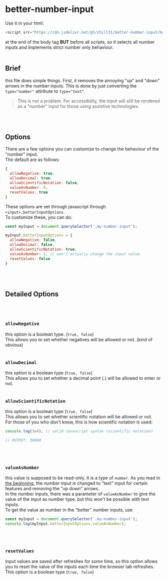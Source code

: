 # better-number-input

Use it in your html:
```js
<script src="https://cdn.jsdelivr.net/gh/chill31/better-number-input/better-number-input.js"></script>
```
at the end of the body tag **BUT** before all scripts, so it selects all number inputs and implements strict number only behaviour.
<br>
<br>

## Brief
this file does simple things. First, it removes the annoying "up" and "down" arrows in the number inputs. This is done by just converting the `type="number"` attribute to `type="text"`.

> This is not a problem. For accessibility, the input will still be rendered as a "number" input for those using assistive technologies.
<br>
<br>

## Options
There are a few options you can customize to change the behaviour of the "number" input.<br>
The default are as follows:
```js
{
  allowNegative: true,
  allowDecimal: true,
  allowScientificNotation: false,
  valueAsNumber: 0,
  resetValues: true
}
```
These options are set through javascript through `<input>.betterInputOptions`.<br>
To customize these, you can do:
```js
const myInput = document.querySelector('.my-number-input');

myInput.betterInputOptions = {
  allowNegative: false,
  allowDecimal: false,
  allowScientificNotation: true,
  valueAsNumber: 1, // won't actually change the input value.
  resetValues: false
}
```
<br>
<br>

## Detailed Options
<br>
<br>

### `allowNegative`
this option is a boolean type. (`true, false`) <br>
This allows you to set whether negatives will be allowed or not. (kind of obvious)
<br>
<br>

### `allowDecimal`
this option is a boolean type (`true, false`) <br>
This allows you to set whether a decimal point (.) will be allowed to enter or not.
<br>
<br>

### `allowScientificNotation`
this option is a boolean type (`true, false`) <br>
This allows you to set whether scientific notation will be allowed or not.<br>
For those of you who don't know, this is how scientific notation is used:

```js
console.log(3e4); // valid Javascript syntax (scientific notation)

// OUTPUT: 30000
```
<br>
<br>

### `valueAsNumber`
this value is supposed to be read-only. It is a type of `number`. As you read in [the beginning](#brief), the number input is changed to "text" input for certain features and removing the "up down" arrows.<br>
In the number inputs, there was a parameter of `valueAsNumber` to give the value of the input as number type, but this won't be possible with text inputs.
<br>
To get the value as number in the "better" number inputs, use

```js
const myInput = document.querySelector('.my-number-input');
console.log(myInput.betterInputOptions.valueAsNumber);
```
<br>
<br>

### `resetValues`
Input values are saved after refreshes for some time, so this option allows you to reset the value of the inputs each time the browser tab refreshes.<br>
This option is a boolean type (`true, false`)
<br>